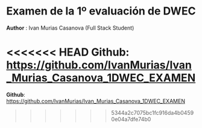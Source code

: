 # Examen de la 1º evaluación de DWEC

**Author** : Ivan Murias Casanova (Full Stack Student)

<<<<<<< HEAD
**Github**: https://github.com/IvanMurias/Ivan_Murias_Casanova_1DWEC_EXAMEN
=======
**Github**: https://github.com/IvanMurias/Ivan_Murias_Casanova_1DWEC_EXAMEN
>>>>>>> 5344a2c7075bc1fc916da4b04590e04a7dfe74b0

